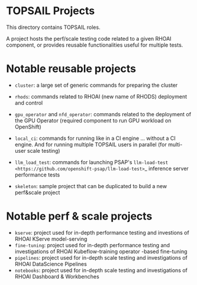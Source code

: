 TOPSAIL Projects
================

This directory contains TOPSAIL roles.

A project hosts the perf/scale testing code related to a given RHOAI
component, or provides reusable functionalities useful for multiple
tests.

# Notable reusable projects

* `cluster`: a large set of generic commands for preparing the
  cluster

* `rhods`: commands related to RHOAI (new name of RHODS) deployment
  and control

* `gpu_operator` and `nfd_operator`: commands related to the
  deployment of the GPU Operator (required component to run GPU
  workload on OpenShift)

* `local_ci`: commands for running like in a CI engine ... without a
  CI engine. And for running multiple TOPSAIL users in parallel (for
    multi-user scale testing)

* `llm_load_test`: commands for launching PSAP's `llm-load-test
  <https://github.com/openshift-psap/llm-load-test>`_ inference server
  performance tests

* `skeleton`: sample project that can be duplicated to build a new
  perf&scale project

# Notable perf & scale projects

* `kserve`: project used for in-depth performance testing and
  investions of RHOAI KServe model-serving
* `fine-tuning`: project used for in-depth performance testing and
  investigations of RHOAI Kubeflow-training operator -based fine-tuning
* `pipelines`: project used for in-depth scale testing and
  investigations of RHOAI DataScience Pipelines
* `notebooks`: project used for in-depth scale testing and
  investigations of RHOAI Dashboard & Workbenches
